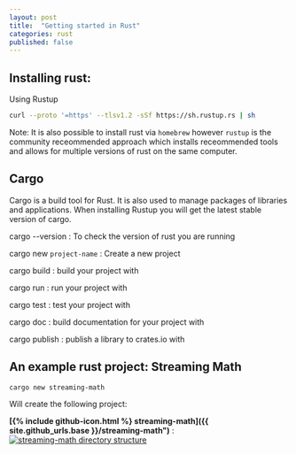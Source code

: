 ```yaml
---
layout: post
title:  "Getting started in Rust"
categories: rust
published: false
---
```


## Installing rust:

Using Rustup
```zsh
curl --proto '=https' --tlsv1.2 -sSf https://sh.rustup.rs | sh
```

Note: It is also possible to install rust via `homebrew` however `rustup` is the community receommended approach which installs receommended tools and allows for multiple versions of rust on the same computer.


## Cargo
Cargo is a build tool for Rust. It is also used to manage packages of libraries and applications. When installing Rustup you will get the latest stable version of cargo.


cargo --version 
: To check the version of rust you are running

cargo new `project-name`
: Create a new project

cargo build 
: build your project with

cargo run 
: run your project with

cargo test 
: test your project with

cargo doc 
: build documentation for your project with

cargo publish 
: publish a library to crates.io with 

## An example rust project: Streaming Math

`cargo new streaming-math`

Will create the following project:

**[{% include github-icon.html %} streaming-math]({{ site.github_urls.base }}/streaming-math")** : 
[![streaming-math directory structure](https://www.plantuml.com/plantuml/svg/SoWkIImgoStCIybDBE3IKYWkAKfD17BJTNCJIpAuj80YHSb0IYjU8JSnCq-lg9WBn7PEB4hFrol9pytXSaZDIu7g1m00)](https://www.plantuml.com/plantuml/umla/SoWkIImgoStCIybDBE3IKYWkAKfD17BJTNCJIpAuj80YHSb0IYjU8JSnCq-lg9WBn7PEB4hFrol9pytXSaZDIu7g1m00)




